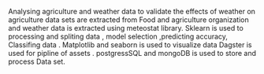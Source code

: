 Analysing agriculture and weather data to validate the effects of weather on agriculture data sets are extracted from Food and agriculture organization and weather data is extracted using meteostat library.
Sklearn is used to processing and spliting data , model selection ,predicting accuracy, Classifing data .
Matplotlib and seaborn is used to visualize data 
Dagster is used for pipline of assets .
postgressSQL and mongoDB is used to store and process Data set.
